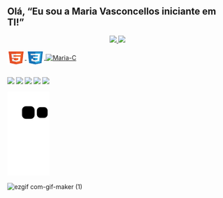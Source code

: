 ## Olá, “Eu sou a Maria Vasconcellos iniciante em TI!”
<div align="center">
  <a href="https://github.com/mariaevasconcellos">
  <img height="180em" src="https://github-readme-stats.vercel.app/api?username=mariaevasconcellos&show_icons=true&theme=jolly&include_all_commits=true&count_private=true"/>
  <img height="180em" src="https://github-readme-stats.vercel.app/api/top-langs/?username=mariaevasconcellos&layout=compact&langs_count=7&theme=jolly"/>
</div>

<div style="display: inline_block"><br>
  <img align="center" alt="Maria-HTML" height="30" width="40" src="https://raw.githubusercontent.com/devicons/devicon/master/icons/html5/html5-original.svg">
  <img align="center" alt="Maria-CSS" height="30" width="40" src="https://raw.githubusercontent.com/devicons/devicon/master/icons/css3/css3-original.svg">
  <img align="center" alt="Maria-C" height="30" width="40" src="https://cdn.jsdelivr.net/gh/devicons/devicon/icons/adonisjs/adonisjs-original.svg">    

</div>
  
  ##
 
<div> 
  <a href="https://www.instagram.com/mariaevp_/" target="_blank"><img src="https://img.shields.io/badge/-Instagram-%23E4405F?style=for-the-badge&logo=instagram&logoColor=white" target="_blank"></a>
  <a href = "mailto:mariaevasconcellosp@gmail.com"><img src="https://img.shields.io/badge/-Gmail-%23333?style=for-the-badge&logo=gmail&logoColor=white" target="_blank"></a>
  <a href="https://www.linkedin.com/in/maria-vasconcellos-8a5a88106/" target="_blank"><img src="https://img.shields.io/badge/-LinkedIn-%230077B5?style=for-the-badge&logo=linkedin&logoColor=white" target="_blank"></a>
 <a href="https://twitter.com/mariavpando" target="_blank"><img src="https://img.shields.io/badge/Twitter-1DA1F2?style=for-the-badge&logo=twitter&logoColor=white" target="_blank"></a>
 <a href="https://www.facebook.com/mariavasconcellosp/" target="_blank"><img src="https://img.shields.io/badge/Facebook-1877F2?style=for-the-badge&logo=facebook&logoColor=white" target="_blank"></a>

  ![Snake animation](https://github.com/rafaballerini/rafaballerini/blob/output/github-contribution-grid-snake.svg)
 
</div>


![ezgif com-gif-maker (1)](https://user-images.githubusercontent.com/111609562/196792427-e94cc240-23db-4f31-9ea7-fa613b0c9465.gif)
